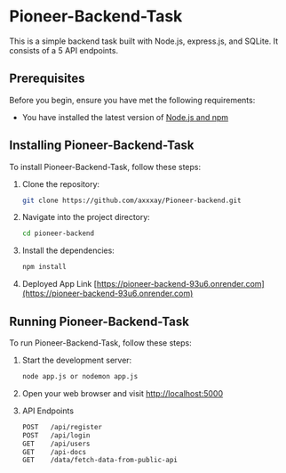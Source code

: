 # Pioneer-Backend-Task

This is a simple backend task built with Node.js, express.js, and SQLite. It consists of a 5 API endpoints.

## Prerequisites

Before you begin, ensure you have met the following requirements:

* You have installed the latest version of [Node.js and npm](https://nodejs.org/en/download/)

## Installing Pioneer-Backend-Task

To install Pioneer-Backend-Task, follow these steps:

1. Clone the repository:
    ```bash
    git clone https://github.com/axxxay/Pioneer-backend.git
    ```

2. Navigate into the project directory:
    ```bash
    cd pioneer-backend
    ```

3. Install the dependencies:
    ```bash
    npm install
    ```
4. Deployed App Link [https://pioneer-backend-93u6.onrender.com](https://pioneer-backend-93u6.onrender.com)

## Running Pioneer-Backend-Task

To run Pioneer-Backend-Task, follow these steps:

1. Start the development server:
    ```bash
    node app.js or nodemon app.js
    ```

2. Open your web browser and visit [http://localhost:5000](http://localhost:5000)

3. API Endpoints
    ```bash
   POST   /api/register
    POST   /api/login
    GET    /api/users
    GET    /api-docs
    GET    /data/fetch-data-from-public-api
    ```
